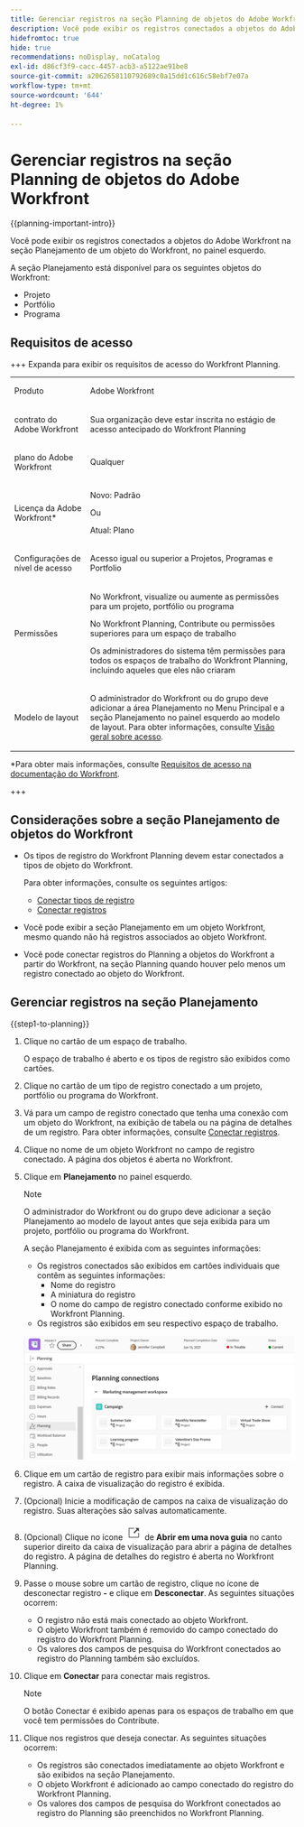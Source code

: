 ```yaml
---
title: Gerenciar registros na seção Planning de objetos do Adobe Workfront
description: Você pode exibir os registros conectados a objetos do Adobe Workfront na seção Planejamento de um objeto do Workfront, no painel esquerdo.
hidefromtoc: true
hide: true
recommendations: noDisplay, noCatalog
exl-id: d86cf3f9-cacc-4457-acb3-a5122ae91be8
source-git-commit: a2062658110792689c0a15dd1c616c58ebf7e07a
workflow-type: tm+mt
source-wordcount: '644'
ht-degree: 1%

---
```


<!--update the metadata with real information when making this available in TOC and in the left nav-->

<!--add also Group and Company when they are available-->

<!-- opening the Details preview and page is not possible yet - hid those steps, but add them when released-->


# Gerenciar registros na seção Planning de objetos do Adobe Workfront

{{planning-important-intro}}

Você pode exibir os registros conectados a objetos do Adobe Workfront na seção Planejamento de um objeto do Workfront, no painel esquerdo.

A seção Planejamento está disponível para os seguintes objetos do Workfront:

* Projeto
* Portfólio
* Programa
<!--* Group
* Company-->

## Requisitos de acesso

+++ Expanda para exibir os requisitos de acesso do Workfront Planning.

<table style="table-layout:auto">
 <col>
 </col>
 <col>
 </col>
 <tbody>
    <tr>
<tr>
<td>
   <p> Produto</p> </td>
   <td>
   <p> Adobe Workfront</p> </td>
  </tr>  
 <td role="rowheader"><p>contrato do Adobe Workfront</p></td>
   <td>
<p>Sua organização deve estar inscrita no estágio de acesso antecipado do Workfront Planning </p>
   </td>
  </tr>
  <tr>
   <td role="rowheader"><p>plano do Adobe Workfront</p></td>
   <td>
<p>Qualquer</p>
   </td>
  </tr>
  <tr>
   <td role="rowheader"><p>Licença da Adobe Workfront*</p></td>
   <td>
   <p>Novo: Padrão</p>
   Ou
   <p>Atual: Plano</p> 
  </td>
  </tr>

<tr>
   <td role="rowheader"><p>Configurações de nível de acesso</p></td>
   <td> <p>Acesso igual ou superior a Projetos, Programas e Portfolio</p>  
</td>
  </tr>
<tr>
   <td role="rowheader"><p>Permissões</p></td>
   <td> <p>No Workfront, visualize ou aumente as permissões para um projeto, portfólio ou programa</a> </p> 
   <p>No Workfront Planning, Contribute ou permissões superiores para um espaço de trabalho</a> </p>  
   <p>Os administradores do sistema têm permissões para todos os espaços de trabalho do Workfront Planning, incluindo aqueles que eles não criaram</p>
</td>
  </tr>
<tr>
   <td role="rowheader"><p>Modelo de layout</p></td>
   <td> <p>O administrador do Workfront ou do grupo deve adicionar a área Planejamento no Menu Principal e a seção Planejamento no painel esquerdo ao modelo de layout. Para obter informações, consulte <a href="/help/quicksilver/planning/access/access-overview.md">Visão geral sobre acesso</a>. </p>  
</td>
  </tr>

</tbody>
</table>

*Para obter mais informações, consulte [Requisitos de acesso na documentação do Workfront](/help/quicksilver/administration-and-setup/add-users/access-levels-and-object-permissions/access-level-requirements-in-documentation.md).

+++

## Considerações sobre a seção Planejamento de objetos do Workfront

* Os tipos de registro do Workfront Planning devem estar conectados a tipos de objeto do Workfront.

  Para obter informações, consulte os seguintes artigos:

   * [Conectar tipos de registro](/help/quicksilver/planning/architecture/connect-record-types.md)
   * [Conectar registros](/help/quicksilver/planning/records/connect-records.md)
* Você pode exibir a seção Planejamento em um objeto Workfront, mesmo quando não há registros associados ao objeto Workfront.
* Você pode conectar registros do Planning a objetos do Workfront a partir do Workfront, na seção Planning quando houver pelo menos um registro conectado ao objeto do Workfront.

## Gerenciar registros na seção Planejamento

{{step1-to-planning}}

1. Clique no cartão de um espaço de trabalho.

   O espaço de trabalho é aberto e os tipos de registro são exibidos como cartões.

1. Clique no cartão de um tipo de registro conectado a um projeto, portfólio ou programa do Workfront.
1. Vá para um campo de registro conectado que tenha uma conexão com um objeto do Workfront, na exibição de tabela ou na página de detalhes de um registro. Para obter informações, consulte [Conectar registros](/help/quicksilver/planning/records/connect-records.md).
1. Clique no nome de um objeto Workfront no campo de registro conectado.
A página dos objetos é aberta no Workfront.

1. Clique em **Planejamento** no painel esquerdo.

   >[!NOTE]
   >
   >   O administrador do Workfront ou do grupo deve adicionar a seção Planejamento ao modelo de layout antes que seja exibida para um projeto, portfólio ou programa do Workfront.

   A seção Planejamento é exibida com as seguintes informações:

   * Os registros conectados são exibidos em cartões individuais que contêm as seguintes informações:
      * Nome do registro
      * A miniatura do registro
      * O nome do campo de registro conectado conforme exibido no Workfront Planning.
   * Os registros são exibidos em seu respectivo espaço de trabalho.

   ![](assets/planning-section-on-project.png)

1. Clique em um cartão de registro para exibir mais informações sobre o registro. A caixa de visualização do registro é exibida.
1. (Opcional) Inicie a modificação de campos na caixa de visualização do registro. Suas alterações são salvas automaticamente.
1. (Opcional) Clique no ícone ![](assets/open-details-in-a-new-tab-icon.png) de **Abrir em uma nova guia** no canto superior direito da caixa de visualização para abrir a página de detalhes do registro. A página de detalhes do registro é aberta no Workfront Planning.
1. Passe o mouse sobre um cartão de registro, clique no ícone de desconectar registro **-** e clique em **Desconectar**.
As seguintes situações ocorrem:
   * O registro não está mais conectado ao objeto Workfront.
   * O objeto Workfront também é removido do campo conectado do registro do Workfront Planning.
   * Os valores dos campos de pesquisa do Workfront conectados ao registro do Planning também são excluídos.
1. Clique em **Conectar** para conectar mais registros.

   >[!NOTE]
   >
   >   O botão Conectar é exibido apenas para os espaços de trabalho em que você tem permissões do Contribute. <!--they might replace this with one button at the top of the page. Rephrase-->

1. Clique nos registros que deseja conectar. As seguintes situações ocorrem:

   * Os registros são conectados imediatamente ao objeto Workfront e são exibidos na seção Planejamento.
   * O objeto Workfront é adicionado ao campo conectado do registro do Workfront Planning.
   * Os valores dos campos de pesquisa do Workfront conectados ao registro do Planning são preenchidos no Workfront Planning.

<!--add more steps here for what happens after clicking Connect-->
